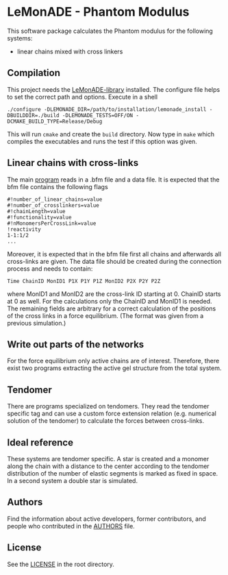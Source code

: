 # LeMonADE - Phantom Modulus

This software package calculates the Phantom modulus for the following systems: 
- linear chains mixed with cross linkers 

## Compilation 
This project needs the [LeMonADE-library](https://github.com/LeMonADE-project/LeMonADE/) installed. The configure file helps to set the correct path and options. Execute in a shell 
```shell 
./configure -DLEMONADE_DIR=/path/to/installation/lemonade_install -DBUILDDIR=./build -DLEMONADE_TESTS=OFF/ON -DCMAKE_BUILD_TYPE=Release/Debug
```
This will run `cmake` and create the `build` directory. Now type in `make` which compiles the executables and runs the test if this option was given.


## Linear chains with cross-links 
The main [program](https://github.com/LeMonADE-project/LeMonADE_PhantomModulus/blob/master/projects/ForceEquilibrium.cpp) reads in a .bfm file and a data file. It is expected that the bfm file contains the following flags 
```
#!number_of_linear_chains=value
#!number_of_crosslinkers=value
#!chainLength=value
#!functionality=value
#!nMonomersPerCrossLink=value
!reactivity
1-1:1/2
...
```
Moreover, it is expected that in the bfm file first all chains and afterwards all cross-links are given. 
The data file should be created during the connection process and needs to contain: 
```
Time ChainID MonID1 P1X P1Y P1Z MonID2 P2X P2Y P2Z
```
where MonID1 and MonID2 are the cross-link ID starting at 0. ChainID starts at 0 as well.
For the calculations only the ChainID and MonID1 is needed. The remaining fields are arbitrary for a correct 
calculation of the positions of the cross links in a force equilibrium. 
(The format was given from a previous simulation.)

## Write out parts of the networks 
For the force equilibrium only active chains are of interest. 
Therefore, there exist two programs extracting the active gel structure from the total system.

## Tendomer
There are programs specialized on tendomers. They read the tendomer specific tag and can use a 
custom force extension relation (e.g. numerical solution of the tendomer) to calculate the forces 
between cross-links.

## Ideal reference
These systems are tendomer specific. A star is created and a monomer along the chain with a distance to the center 
according to the tendomer distribution of the number of elastic segments is marked as fixed in space. 
In a second system a double star is simulated. 

## Authors

Find the information about active developers, former contributors, and people who contributed in the [AUTHORS](AUTHORS.md) file.

## License

See the [LICENSE](LICENSE) in the root directory.